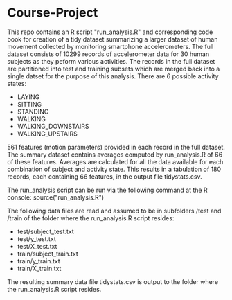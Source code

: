 Course-Project
==============
This repo contains an R script "run_analysis.R" and corresponding code book for creation of a tidy dataset summarizing a larger dataset of human movement collected by monitoring smartphone accelerometers.  The full dataset consists of 10299 records of accelerometer data for 30 human subjects as they peform various activities.  The records in the full dataset are partitioned into test and training subsets which are merged back into a single datset for the purpose of this analysis.  There are 6 possible activity states:
* LAYING
* SITTING
* STANDING
* WALKING
* WALKING_DOWNSTAIRS
* WALKING_UPSTAIRS

561 features (motion parameters) provided in each record in the full dataset.  The summary dataset contains averages computed by run_analysis.R of 66 of these features.  Averages are calculated for all the data available for each combination of subject and activity state.  This results in a tabulation of 180 records, each containing 66 features, in the output file tidystats.csv.

The run_analysis script can be run via the following command at the R console:
source("run_analysis.R")

The following data files are read and assumed to be in subfolders /test and /train of the folder where the run_analysis.R script resides:
* test/subject_test.txt
* test/y_test.txt
* test/X_test.txt
* train/subject_train.txt
* train/y_train.txt
* train/X_train.txt

The resulting summary data file tidystats.csv is output to the folder where the run_analysis.R script resides.
